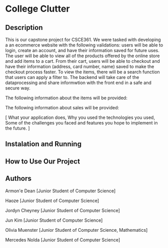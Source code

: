 # College Clutter
## Description 
This is our capstone project for CSCE361. We were tasked with developing a an ecommerce website with the following validations: users will be able to login, create an account, and have their information saved for future uses. The user will be able to view all of the products offered by the online store and add items to a cart. From their cart, users will be able to checkout and have their information (address, card number, name) saved to make the checkout process faster. To view the items, there will be a search function that users can apply a filter to. The backend will take care of the dataprocessing and share informwtion with the front end in a safe and secure way. 

The following information about the items will be provided: 

The following information about sales will be provided: 


[ What your application does, Why you used the technologies you used,
Some of the challenges you faced and features you hope to implement in the future. ]

## Instalation and Running 

## How to Use Our Project 

## Authors 
Armon'e Dean [Junior Student of Computer Science]

Haoze [Junior Student of Computer Science]

Jordyn Cheyney [Junior Student of Computer Science]

Jun Kim [Junior Student of Computer Science]

Olivia Muenster [Junior Student of Computer Science, Mathematics]

Mercedes Nolda [Junior Student of Computer Science]

